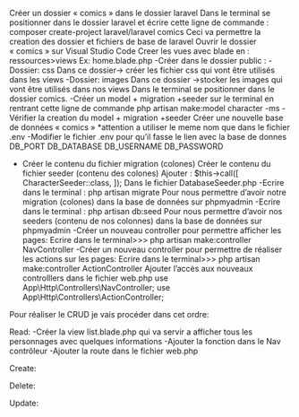 Créer un dossier « comics » dans le dossier laravel
Dans le terminal se positionner dans le dossier laravel et écrire cette ligne de commande : composer create-project laravel/laravel comics
Ceci va permettre la creation des dossier et fichiers de base de laravel
Ouvrir le dossier « comics » sur Visual Studio Code
Creer les vues avec blade en : ressources>views
Ex: home.blade.php
-Créer dans le dossier public :
	-Dossier: css
		Dans ce dossier-> créer les fichier css qui vont être utilisés dans les views
	-Dossier: images
		Dans ce dossier ->stocker les images qui vont être utilisés dans nos views
Dans le terminal se positionner dans le dossier comics.
-Créer un model + migration +seeder sur le terminal en rentrant cette ligne de commande
 php artisan make:model character -ms
-Vérifier la creation du model + migration +seeder
Créer une nouvelle base de données « comics » *attention a utiliser le meme nom que dans le fichier .env
-Modifier le fichier .env pour qu’il fasse le lien avec la base de donnes
DB_PORT
DB_DATABASE
DB_USERNAME
DB_PASSWORD
- Créer le contenu du fichier migration (colones)
Créer le contenu du fichier seeder (contenu des colones)
Ajouter :
	 $this->call([
            CharacterSeeder::class,
        ]);
Dans le fichier DatabaseSeeder.php
-Ecrire dans le terminal : php artisan migrate
Pour nous permettre d’avoir notre migration (colones) dans la base de données sur phpmyadmin
-Ecrire dans le terminal : php artisan db:seed
Pour nous permettre d’avoir nos seeders (contenu de nos colonnes) dans la base de données sur phpmyadmin
-Créer un nouveau controller pour permettre afficher les pages:
Ecrire dans le terminal>>> php artisan make:controller NavController
-Créer un nouveau controller pour permettre de réaliser les actions sur les pages:
Ecrire dans le terminal>>> php artisan make:controller ActionController
Ajouter l’accès aux nouveaux controlllers dans le fichier web.php
use App\Http\Controllers\NavController;
use App\Http\Controllers\ActionController;

Pour réaliser le CRUD je vais procéder dans cet ordre:

Read:
-Créer la view list.blade.php qui va servir a afficher tous les personnages avec quelques informations
-Ajouter la fonction dans le Nav contrôleur
-Ajouter la route dans le fichier web.php 

Create:

Delete:

Update:

